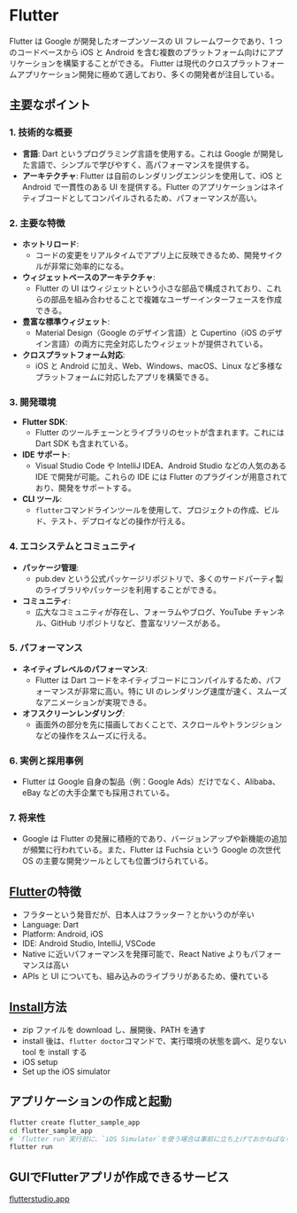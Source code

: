 # Flutter

Flutter は Google が開発したオープンソースの UI フレームワークであり、1 つのコードベースから iOS と Android を含む複数のプラットフォーム向けにアプリケーションを構築することができる。
Flutter は現代のクロスプラットフォームアプリケーション開発に極めて適しており、多くの開発者が注目している。

## 主要なポイント

### 1. **技術的な概要**

- **言語**: Dart というプログラミング言語を使用する。これは Google が開発した言語で、シンプルで学びやすく、高パフォーマンスを提供する。
- **アーキテクチャ**: Flutter は自前のレンダリングエンジンを使用して、iOS と Android で一貫性のある UI を提供する。Flutter のアプリケーションはネイティブコードとしてコンパイルされるため、パフォーマンスが高い。

### 2. **主要な特徴**

- **ホットリロード**:
  - コードの変更をリアルタイムでアプリ上に反映できるため、開発サイクルが非常に効率的になる。
- **ウィジェットベースのアーキテクチャ**:
  - Flutter の UI はウィジェットという小さな部品で構成されており、これらの部品を組み合わせることで複雑なユーザーインターフェースを作成できる。
- **豊富な標準ウィジェット**:
  - Material Design（Google のデザイン言語）と Cupertino（iOS のデザイン言語）の両方に完全対応したウィジェットが提供されている。
- **クロスプラットフォーム対応**:
  - iOS と Android に加え、Web、Windows、macOS、Linux など多様なプラットフォームに対応したアプリを構築できる。

### 3. **開発環境**

- **Flutter SDK**:
  - Flutter のツールチェーンとライブラリのセットが含まれます。これには Dart SDK も含まれている。
- **IDE サポート**:
  - Visual Studio Code や IntelliJ IDEA、Android Studio などの人気のある IDE で開発が可能。これらの IDE には Flutter のプラグインが用意されており、開発をサポートする。
- **CLI ツール**:
  - `flutter`コマンドラインツールを使用して、プロジェクトの作成、ビルド、テスト、デプロイなどの操作が行える。

### 4. **エコシステムとコミュニティ**

- **パッケージ管理**:
  - pub.dev という公式パッケージリポジトリで、多くのサードパーティ製のライブラリやパッケージを利用することができる。
- **コミュニティ**:
  - 広大なコミュニティが存在し、フォーラムやブログ、YouTube チャンネル、GitHub リポジトリなど、豊富なリソースがある。

### 5. **パフォーマンス**

- **ネイティブレベルのパフォーマンス**:
  - Flutter は Dart コードをネイティブコードにコンパイルするため、パフォーマンスが非常に高い。特に UI のレンダリング速度が速く、スムーズなアニメーションが実現できる。
- **オフスクリーンレンダリング**:
  - 画面外の部分を先に描画しておくことで、スクロールやトランジションなどの操作をスムーズに行える。

### 6. **実例と採用事例**

- Flutter は Google 自身の製品（例：Google Ads）だけでなく、Alibaba、eBay などの大手企業でも採用されている。

### 7. **将来性**

- Google は Flutter の発展に積極的であり、バージョンアップや新機能の追加が頻繁に行われている。また、Flutter は Fuchsia という Google の次世代 OS の主要な開発ツールとしても位置づけられている。

## [Flutter](https://flutter.dev/)の特徴

- フラターという発音だが、日本人はフラッター？とかいうのが辛い
- Language: Dart
- Platform: Android, iOS
- IDE: Android Studio, IntelliJ, VSCode
- Native に近いパフォーマンスを発揮可能で、React Native よりもパフォーマンスは高い
- APIs と UI についても、組み込みのライブラリがあるため、優れている

## [Install](https://docs.flutter.dev/get-started/install)方法

- zip ファイルを download し、展開後、PATH を通す
- install 後は、`flutter doctor`コマンドで、実行環境の状態を調べ、足りない tool を install する
- iOS setup
- Set up the iOS simulator

## アプリケーションの作成と起動

```sh
flutter create flutter_sample_app
cd flutter_sample_app
# `flutter run`実行前に、`iOS Simulator`を使う場合は事前に立ち上げておかねばならない
flutter run
```

## GUIでFlutterアプリが作成できるサービス

[flutterstudio.app](https://flutterstudio.app/)
